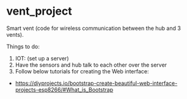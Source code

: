 # vent_project
Smart vent (code for wireless communication between the hub and 3 vents).

Things to do:
1. IOT: (set up a server)
2. Have the sensors and hub talk to each other over the server 
3. Follow below tutorials for creating the Web interface:
  - https://diyprojects.io/bootstrap-create-beautiful-web-interface-projects-esp8266/#What_is_Bootstrap
